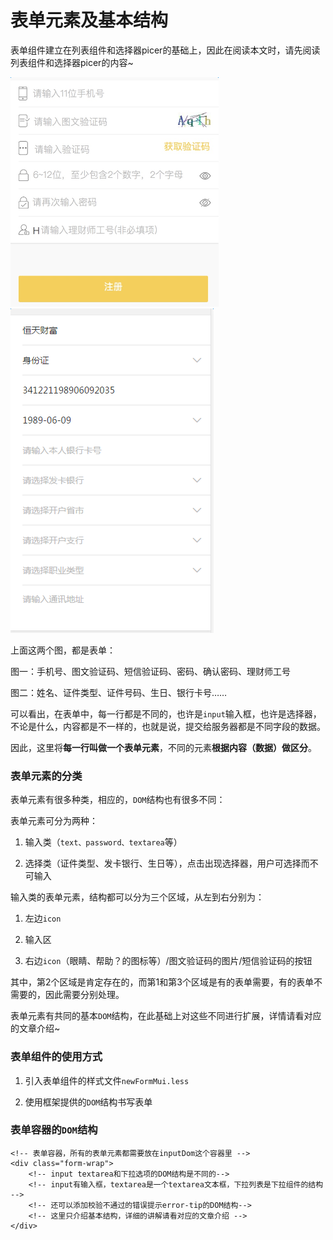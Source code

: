 # 表单元素及基本结构

表单组件建立在列表组件和选择器picer的基础上，因此在阅读本文时，请先阅读列表组件和选择器picer的内容~

![PNG](./img/form/form_2.png)    ![PNG](./img/form/form.png)   

上面这两个图，都是表单：

图一：手机号、图文验证码、短信验证码、密码、确认密码、理财师工号

图二：姓名、证件类型、证件号码、生日、银行卡号……

可以看出，在表单中，每一行都是不同的，也许是`input`输入框，也许是选择器，不论是什么，内容都是不一样的，也就是说，提交给服务器都是不同字段的数据。

因此，这里将**每一行叫做一个表单元素**，不同的元素**根据内容（数据）做区分**。

### 表单元素的分类

表单元素有很多种类，相应的，`DOM`结构也有很多不同：

表单元素可分为两种：

1. 输入类（`text、password、textarea`等）

2. 选择类（证件类型、发卡银行、生日等），点击出现选择器，用户可选择而不可输入

输入类的表单元素，结构都可以分为三个区域，从左到右分别为：

1. 左边`icon`

2. 输入区

3. 右边`icon`（眼睛、帮助？的图标等）/图文验证码的图片/短信验证码的按钮

其中，第2个区域是肯定存在的，而第1和第3个区域是有的表单需要，有的表单不需要的，因此需要分别处理。

表单元素有共同的基本`DOM`结构，在此基础上对这些不同进行扩展，详情请看对应的文章介绍~


### 表单组件的使用方式

1. 引入表单组件的样式文件`newFormMui.less`

2. 使用框架提供的`DOM`结构书写表单

###  表单容器的`DOM`结构

```
<!-- 表单容器，所有的表单元素都需要放在inputDom这个容器里 -->
<div class="form-wrap">
	<!-- input textarea和下拉选项的DOM结构是不同的-->
    <!-- input有输入框，textarea是一个textarea文本框，下拉列表是下拉组件的结构 -->
    <!-- 还可以添加校验不通过的错误提示error-tip的DOM结构-->
    <!-- 这里只介绍基本结构，详细的讲解请看对应的文章介绍 -->
</div>

```
